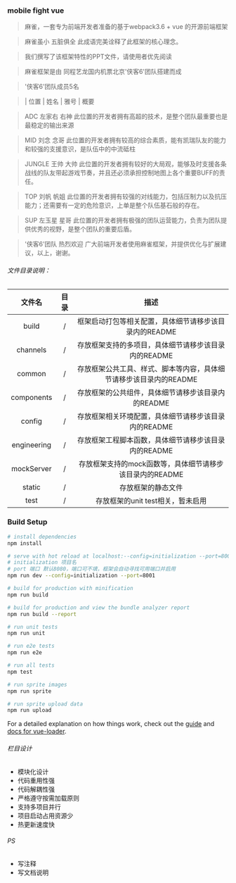 ### mobile fight vue

> 麻雀，一套专为前端开发者准备的基于webpack3.6 + vue 的开源前端框架

> 麻雀虽小 五脏俱全 此成语完美诠释了此框架的核心理念。

> 我们撰写了该框架特性的PPT文件，请使用者优先阅读

> 麻雀框架是由 同程艺龙国内机票北京'侠客6'团队搭建而成

> '侠客6'团队成员5名

> |  位置  |  姓名  |  雅号  |  概要

>    ADC     左家右    右神    此位置的开发者拥有高超的技术，是整个团队最重要也是最稳定的输出来源

>    MID     刘念      念哥    此位置的开发者拥有较高的综合素质，能有凯瑞队友的能力和较强的支援意识，是队伍中的中流砥柱
   
>   JUNGLE   王帅      大帅    此位置的开发者拥有较好的大局观，能够及时支援各条战线的队友带起游戏节奏，并且还必须承担控制地图上各个重要BUFF的责任。
     
>    TOP     刘帆      帆姐    此位置的开发者拥有较强的对线能力，包括压制力以及抗压能力；还需要有一定的危险意识，上单是整个队伍基石般的存在。
      
>    SUP     左玉星    星哥    此位置的开发者拥有极强的团队运营能力，负责为团队提供优秀的视野，是整个团队的重要后盾。 

> '侠客6'团队 热烈欢迎 广大前端开发者使用麻雀框架，并提供优化与扩展建议，以上，谢谢。
###### 文件目录说明：

| 文件名 | 目录 | 描述 |
|:------:|:----------:|:------------:|
| build         | / | 框架启动打包等相关配置，具体细节请移步该目录内的README |
| channels      | / | 存放框架支持的多项目，具体细节请移步该目录内的README |
| common        | / | 存放框架公共工具、样式、脚本等内容，具体细节请移步该目录内的README |
| components    | / | 存放框架的公共组件，具体细节请移步该目录内的README |
| config        | / | 存放框架相关环境配置，具体细节请移步该目录内的README |
| engineering   | / | 存放框架工程脚本函数，具体细节请移步该目录内的README |
| mockServer        | / | 存放框架支持的mock函数等，具体细节请移步该目录内的README |
| static        | / | 存放框架的静态文件|
| test          | / | 存放框架的unit test相关，暂未启用 |

### Build Setup

``` bash
# install dependencies
npm install

# serve with hot reload at localhost:--config=initialization --port=8001
# initialization 项目名
# port 端口 默认8080，端口可不填，框架会自动寻找可用端口并启用
npm run dev --config=initialization --port=8001

# build for production with minification
npm run build

# build for production and view the bundle analyzer report
npm run build --report

# run unit tests
npm run unit

# run e2e tests
npm run e2e

# run all tests
npm test

# run sprite images
npm run sprite

# run sprite upload data
npm run upload
```

For a detailed explanation on how things work, check out the [guide](http://vuejs-templates.github.io/webpack/) and [docs for vue-loader](http://vuejs.github.io/vue-loader).

###### 栏目设计

+ 模块化设计
+ 代码重用性强
+ 代码解耦性强
+ 严格遵守按需加载原则
+ 支持多项目并行
+ 项目启动占用资源少
+ 热更新速度快


###### PS

+ 写注释
+ 写文档说明
